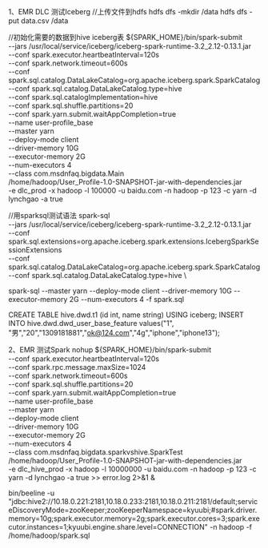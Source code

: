 1、EMR DLC 测试Iceberg
//上传文件到hdfs
hdfs dfs -mkdir /data
hdfs dfs -put data.csv /data

//初始化需要的数据到hive iceberg表
${SPARK_HOME}/bin/spark-submit \
--jars /usr/local/service/iceberg/iceberg-spark-runtime-3.2_2.12-0.13.1.jar \
--conf spark.executor.heartbeatInterval=120s \
--conf spark.network.timeout=600s \
--conf spark.sql.catalog.DataLakeCatalog=org.apache.iceberg.spark.SparkCatalog \
--conf spark.sql.catalog.DataLakeCatalog.type=hive \
--conf spark.sql.catalogImplementation=hive \
--conf spark.sql.shuffle.partitions=20 \
--conf spark.yarn.submit.waitAppCompletion=true \
--name user-profile_base \
--master yarn \
--deploy-mode client \
--driver-memory 10G \
--executor-memory 2G \
--num-executors 4 \
--class com.msdnfaq.bigdata.Main \
/home/hadoop/User_Profile-1.0-SNAPSHOT-jar-with-dependencies.jar \
-e dlc_prod -x hadoop -l 100000 -u baidu.com -n hadoop -p 123 -c yarn -d lynchgao -a true

 //用sparksql测试语法
 spark-sql \
   --jars /usr/local/service/iceberg/iceberg-spark-runtime-3.2_2.12-0.13.1.jar \
   --conf spark.sql.extensions=org.apache.iceberg.spark.extensions.IcebergSparkSessionExtensions \
   --conf spark.sql.catalog.DataLakeCatalog=org.apache.iceberg.spark.SparkCatalog \
   --conf spark.sql.catalog.DataLakeCatalog.type=hive \

spark-sql --master yarn --deploy-mode client --driver-memory 10G --executor-memory 2G --num-executors 4 -f spark.sql
  
  
CREATE TABLE hive.dwd.t1 (id int, name string) USING iceberg;
INSERT INTO hive.dwd.dwd_user_base_feature values("1", "男","20","1309181881","ok@124.com","4g","iphone","iphone13");

2、EMR 测试Spark
nohup ${SPARK_HOME}/bin/spark-submit \
--conf spark.executor.heartbeatInterval=120s \
--conf spark.rpc.message.maxSize=1024 \
--conf spark.network.timeout=600s \
--conf spark.sql.shuffle.partitions=20 \
--conf spark.yarn.submit.waitAppCompletion=true \
--name user-profile_base \
--master yarn \
--deploy-mode client \
--driver-memory 10G \
--executor-memory 2G \
--num-executors 4 \
--class com.msdnfaq.bigdata.sparkvshive.SparkTest \
/home/hadoop/User_Profile-1.0-SNAPSHOT-jar-with-dependencies.jar \
-e dlc_hive_prod -x hadoop -l 10000000 -u baidu.com -n hadoop -p 123 -c yarn -d lynchgao -a true >> error.log 2>&1 &

bin/beeline -u "jdbc:hive2://10.18.0.221:2181,10.18.0.233:2181,10.18.0.211:2181/default;serviceDiscoveryMode=zooKeeper;zooKeeperNamespace=kyuubi;#spark.driver.memory=10g;spark.executor.memory=2g;spark.executor.cores=3;spark.executor.instances=1;kyuubi.engine.share.level=CONNECTION" -n hadoop -f /home/hadoop/spark.sql